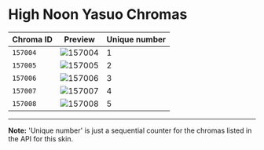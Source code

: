 # High Noon Yasuo Chromas

| Chroma ID | Preview | Unique number |
|---|---|---|
| `157004` | ![157004](https://raw.communitydragon.org/latest/plugins/rcp-be-lol-game-data/global/default/v1/champion-chroma-images/157/157004.png) | 1 |
| `157005` | ![157005](https://raw.communitydragon.org/latest/plugins/rcp-be-lol-game-data/global/default/v1/champion-chroma-images/157/157005.png) | 2 |
| `157006` | ![157006](https://raw.communitydragon.org/latest/plugins/rcp-be-lol-game-data/global/default/v1/champion-chroma-images/157/157006.png) | 3 |
| `157007` | ![157007](https://raw.communitydragon.org/latest/plugins/rcp-be-lol-game-data/global/default/v1/champion-chroma-images/157/157007.png) | 4 |
| `157008` | ![157008](https://raw.communitydragon.org/latest/plugins/rcp-be-lol-game-data/global/default/v1/champion-chroma-images/157/157008.png) | 5 |

---

**Note:** 'Unique number' is just a sequential counter for the chromas listed in the API for this skin.